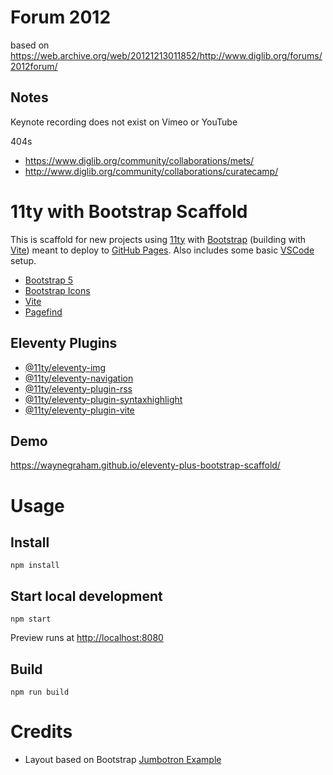 # Forum 2012
 based on 
https://web.archive.org/web/20121213011852/http://www.diglib.org/forums/2012forum/

## Notes

Keynote recording does not exist on Vimeo or YouTube

404s

* https://www.diglib.org/community/collaborations/mets/ 
* http://www.diglib.org/community/collaborations/curatecamp/

# 11ty with Bootstrap Scaffold

This is scaffold for new projects using [11ty](https://www.11ty.dev/) with [Bootstrap](https://getbootstrap.com/docs/5.3/examples/) (building with [Vite](https://vitejs.dev/)) meant to deploy to [GitHub Pages](https://pages.github.com/). Also includes some basic [VSCode](https://code.visualstudio.com/) setup.

* [Bootstrap 5](https://getbootstrap.com/docs/5.3/customize/sass/)
* [Bootstrap Icons](https://icons.getbootstrap.com/)
* [Vite](https://vitejs.dev/)
* [Pagefind](https://pagefind.app/)

## Eleventy Plugins

* [@11ty/eleventy-img](https://www.11ty.dev/docs/plugins/image/)
* [@11ty/eleventy-navigation](https://www.11ty.dev/docs/plugins/navigation/)
* [@11ty/eleventy-plugin-rss](https://www.11ty.dev/docs/plugins/rss/)
* [@11ty/eleventy-plugin-syntaxhighlight](https://www.11ty.dev/docs/plugins/syntaxhighlight/)
* [@11ty/eleventy-plugin-vite](https://www.11ty.dev/docs/server-vite/)

## Demo

<https://waynegraham.github.io/eleventy-plus-bootstrap-scaffold/>

# Usage

## Install

    npm install

## Start local development

    npm start

Preview runs at <http://localhost:8080>

## Build

    npm run build

# Credits

* Layout based on Bootstrap [Jumbotron Example](https://getbootstrap.com/docs/5.3/examples/jumbotron/)

